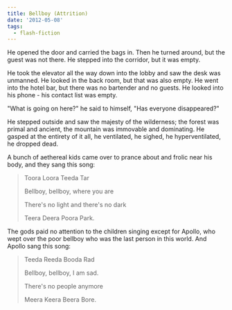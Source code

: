 ```yaml
---
title: Bellboy (Attrition)
date: '2012-05-08'
tags:
  - flash-fiction
---
```


He opened the door and carried the bags in. Then he turned around, but the guest
was not there. He stepped into the corridor, but it was empty.

<!-- truncate -->

He took the elevator all the way down into the lobby and saw the desk was
unmanned. He looked in the back room, but that was also empty. He went into the
hotel bar, but there was no bartender and no guests. He looked into his phone -
his contact list was empty.

"What is going on here?" he said to himself, "Has everyone disappeared?"

He stepped outside and saw the majesty of the wilderness; the forest was primal
and ancient, the mountain was immovable and dominating. He gasped at the
entirety of it all, he ventilated, he sighed, he hyperventilated, he dropped
dead.

A bunch of aethereal kids came over to prance about and frolic near his body,
and they sang this song:

> Toora Loora Teeda Tar
>
> Bellboy, bellboy, where you are
>
> There's no light and there's no dark
>
> Teera Deera Poora Park.

The gods paid no attention to the children singing except for Apollo, who wept
over the poor bellboy who was the last person in this world. And Apollo sang
this song:

> Teeda Reeda Booda Rad
>
> Bellboy, bellboy, I am sad.
>
> There's no people anymore
>
> Meera Keera Beera Bore.
